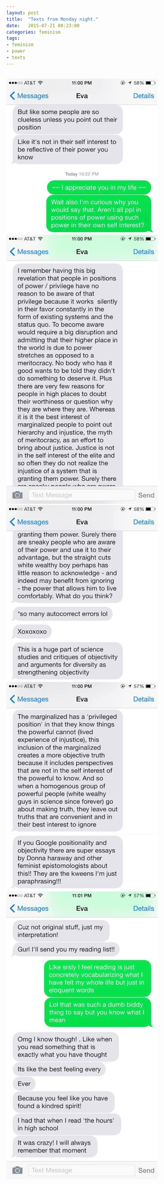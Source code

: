 ```yaml
---
layout: post
title:  "Texts from Monday night."
date:   2015-07-21 00:23:00
categories: feminism
tags:
- feminism
- power
- texts
---
```


<br />

<img src="/post images/monday1.jpg" />

<br />

<img src="/post images/monday2.jpg" />

<br />

<img src="/post images/monday3.jpg" />

<br />

<img src="/post images/monday4.jpg" />

<br />

<img src="/post images/monday5.jpg" />

<br />

<img src="/post images/monday6.jpg" />

<br />

<img src="/post images/monday7.jpg" />
